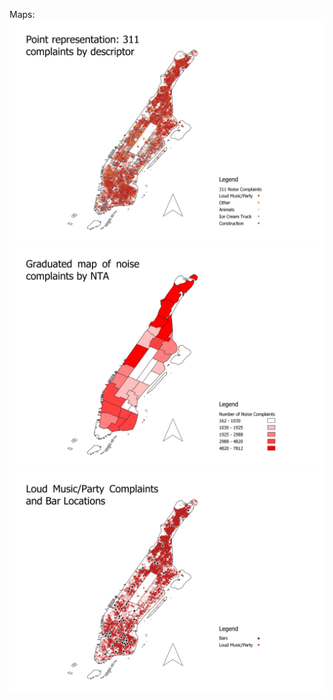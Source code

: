 Maps:
![alt text](https://github.com/WillW983/UDM-2022/blob/main/Assignment%202/Point%20representation.png?raw=true)
![alt text](https://github.com/WillW983/UDM-2022/blob/main/Assignment%202/Graduated%20Map.png?raw=true)
![alt text](https://github.com/WillW983/UDM-2022/blob/main/Assignment%202/Bars.png?raw=true)
